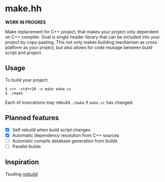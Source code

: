 # make.hh

__WORK IN PROGRES__

Make replacement for C++ project, that makes your project only dependent on C++ compiler.
Goal is single header library that can be included into your project by copy-pasting.
This not only makes building mechanism as cross platform as your project, but also allows for
code reusage between build script and project.

## Usage

To build your project:

```console
$ c++ -std++20 -o make make.cc
$ ./make
```

Each of invocations may rebuild `./make` if `make.cc` has changed.

## Planned features

- [x] Self rebuild when build script changes
- [x] Automatic dependency resolution from C++ sources
- [ ] Automatic compile database generation from builds
- [ ] Parallel builds

## Inspiration

Tsoding [nobuild](https://github.com/tsoding/nobuild)
